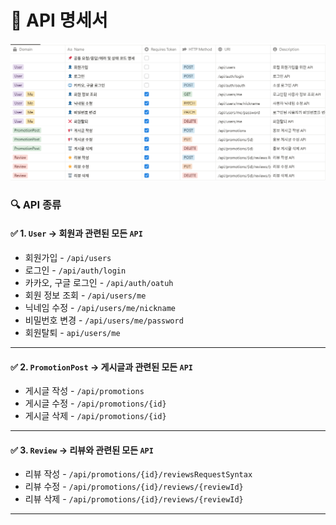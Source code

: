 # 📌 API 명세서

![API.png](../Image/API.png)

### 🔍 API 종류

#### ✅ 1. `User` → 회원과 관련된 모든 `API`
- 회원가입 - `/api/users`
- 로그인 - `/api/auth/login`
- 카카오, 구글 로그인 - `/api/auth/oatuh`
- 회원 정보 조회 - `/api/users/me`
- 닉네임 수정 - `/api/users/me/nickname`
- 비밀번호 변경 - `/api/users/me/password`
- 회원탈퇴 - `api/users/me`

---

#### ✅ 2. `PromotionPost` → 게시글과 관련된 모든 `API`
- 게시글 작성 - `/api/promotions`
- 게시글 수정 - `/api/promotions/{id}`
- 게시글 삭제 - `/api/promotions/{id}`

---

#### ✅ 3. `Review` → 리뷰와 관련된 모든 `API`
- 리뷰 작성 - `/api/promotions/{id}/reviewsRequestSyntax`
- 리뷰 수정 - `/api/promotions/{id}/reviews/{reviewId}`
- 리뷰 삭제 - `/api/promotions/{id}/reviews/{reviewId}`

---
